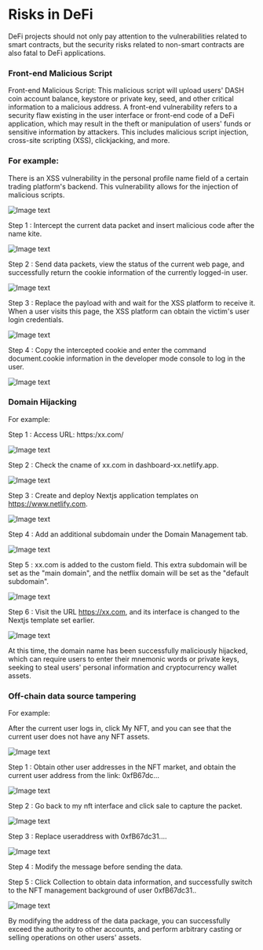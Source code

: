 # Risks in DeFi
DeFi projects should not only pay attention to the vulnerabilities related to smart contracts, but the security risks related to non-smart contracts are also fatal to DeFi applications.

### Front-end Malicious Script
Front-end Malicious Script: This malicious script will upload users' DASH coin account balance, keystore or private key, seed, and other critical information to a malicious address. A front-end vulnerability refers to a security flaw existing in the user interface or front-end code of a DeFi application, which may result in the theft or manipulation of users' funds or sensitive information by attackers. This includes malicious script injection, cross-site scripting (XSS), clickjacking, and more.

### For example:
There is an XSS vulnerability in the personal profile name field of a certain trading platform's backend. This vulnerability allows for the injection of malicious scripts.

![Image text](/pic/defi1.png)

Step 1 : Intercept the current data packet and insert malicious code after the name kite.

![Image text](/pic/defi2.png)

Step 2 :  Send data packets, view the status of the current web page, and successfully return the cookie information of the currently logged-in user.

![Image text](/pic/defi3.png)

Step 3 : Replace the payload with and wait for the XSS platform to receive it. When a user visits this page, the XSS platform can obtain the victim's user login credentials.

![Image text](/pic/defi4.png)

Step 4 : Copy the intercepted cookie and enter the command document.cookie information in the developer mode console to log in the user.

![Image text](/pic/defi5.png)

### Domain Hijacking
For example:

Step 1 : Access URL: https:/xx.com/

![Image text](/pic/defi6.webp)

Step 2 : Check the cname of xx.com in dashboard-xx.netlify.app.

![Image text](/pic/defi7.png)

Step 3 :  Create and deploy Nextjs application templates on https://www.netlify.com.

![Image text](/pic/defi8.png)

Step 4 : Add an additional subdomain under the Domain Management tab.

![Image text](/pic/defi9.png)

Step 5 : xx.com is added to the custom field. This extra subdomain will be set as the "main domain", and the netflix domain will be set as the "default subdomain".

![Image text](/pic/defi10.png)

Step 6 : Visit the URL https://xx.com, and its interface is changed to the Nextjs template set earlier.

![Image text](/pic/defi11.png)

At this time, the domain name has been successfully maliciously hijacked, which can require users to enter their mnemonic words or private keys, seeking to steal users' personal information and cryptocurrency wallet assets.

### Off-chain data source tampering

For example:

After the current user logs in, click My NFT, and you can see that the current user does not have any NFT assets.

![Image text](/pic/defi12.png)

Step 1 : Obtain other user addresses in the NFT market, and obtain the current user address from the link: 0xfB67dc...

![Image text](/pic/defi13.png)

Step 2 : Go back to my nft interface and click sale to capture the packet.

![Image text](/pic/defi14.png)

Step 3 : Replace useraddress with 0xfB67dc31....

![Image text](/pic/defi15.png)

Step 4 : Modify the message before sending the data.

Step 5 : Click Collection to obtain data information, and successfully switch to the NFT management background of user 0xfB67dc31..

![Image text](/pic/defi16.png)

By modifying the address of the data package, you can successfully exceed the authority to other accounts, and perform arbitrary casting or selling operations on other users' assets.

